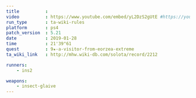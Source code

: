 ```yaml
---
title          :
video          : https://www.youtube.com/embed/yL2DzS2gUtE #https://youtu.be/yL2DzS2gUtE
run_type       : ta-wiki-rules
platform       : ps4
patch_version  : 5.21
date           : 2019-01-28
time           : 21'39"61
quest          : 9★-a-visitor-from-eorzea-extreme
ta_wiki_link   : http://mhw.wiki-db.com/solota/record/2212

runners:
    - ins2

weapons:
    - insect-glaive
---
```

